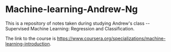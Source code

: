 # Machine-learning-Andrew-Ng
This is a repository of notes taken during studying Andrew's class -- Supervised Machine Learning: Regression and Classification.

The link to the course is https://www.coursera.org/specializations/machine-learning-introduction. 